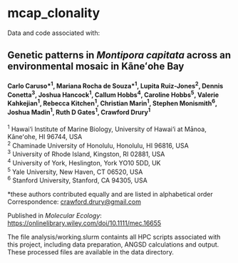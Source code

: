 # mcap_clonality

Data and code associated with:

## Genetic patterns in *Montipora capitata* across an environmental mosaic in Kāneʻohe Bay
#### Carlo Caruso\*<sup>1</sup>, Mariana Rocha de Souza\*<sup>1</sup>, Lupita Ruiz-Jones<sup>2</sup>, Dennis Conetta<sup>3</sup>, Joshua Hancock<sup>1</sup>, Callum Hobbs<sup>4</sup>, Caroline Hobbs<sup>5</sup>, Valerie Kahkejian<sup>1</sup>, Rebecca Kitchen<sup>1</sup>, Christian Marin<sup>1</sup>, Stephen Monismith<sup>6</sup>, Joshua Madin<sup>1</sup>, Ruth D Gates<sup>1</sup>, Crawford Drury<sup>1</sup>

<sup>1</sup> Hawai‘i Institute of Marine Biology, University of Hawai‘i at Mānoa, Kāneʻohe, HI 96744, USA\
<sup>2</sup> Chaminade University of Honolulu, Honolulu, HI 96816, USA\
<sup>3</sup> University of Rhode Island, Kingston, RI 02881, USA\
<sup>4</sup> University of York, Heslington, York YO10 5DD, UK\
<sup>5</sup> Yale University, New Haven, CT 06520, USA \
<sup>6</sup> Stanford University, Stanford, CA 94305, USA

\*these authors contributed equally and are listed in alphabetical order\
Correspondence: crawford.drury@gmail.com

Published in *Molecular Ecology*: https://onlinelibrary.wiley.com/doi/10.1111/mec.16655

The file analysis/working.slurm containts all HPC scripts associated with this project, including data preparation, ANGSD calculations and output. 
These processed files are available in the data directory. 
